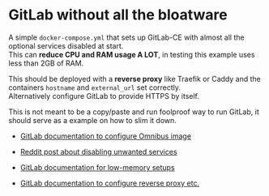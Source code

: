 # GitLab without all the bloatware

A simple `docker-compose.yml` that sets up GitLab-CE with almost all the optional services disabled at start.  
This can **reduce CPU and RAM usage A LOT**, in testing this example uses less than 2GB of RAM.

This should be deployed with a **reverse proxy** like Traefik or Caddy and the containers `hostname` and `external_url` set correctly.  
Alternatively configure GitLab to provide HTTPS by itself.

This is not meant to be a copy/paste and run foolproof way to run GitLab, it should serve as a example on how to slim it down.

- [GitLab documentation to configure Omnibus image](https://docs.gitlab.com/ce/install/docker.html)

- [Reddit post about disabling unwanted services](https://www.reddit.com/r/gitlab/comments/10m0hxa/gitlab_container_image_without_extra_applications/)

- [GitLab documentation for low-memory setups](https://docs.gitlab.com/omnibus/settings/memory_constrained_envs.html)

- [GitLab documentation to configure reverse proxy etc.](https://docs.gitlab.com/omnibus/settings/ssl/index.html#configure-a-reverse-proxy-or-load-balancer-ssl-termination)
